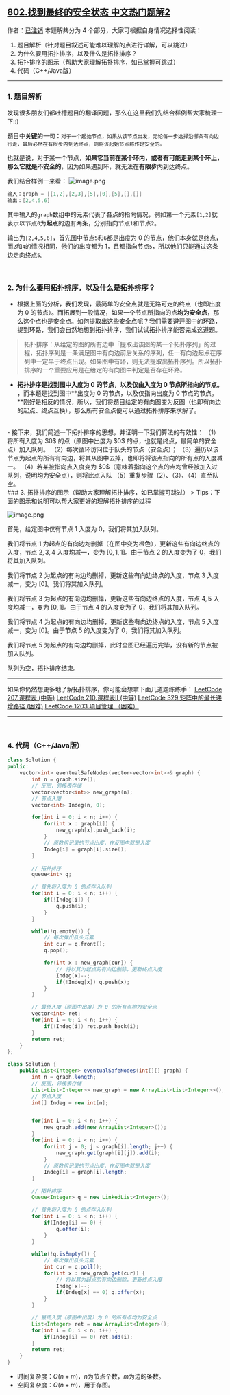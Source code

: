 ## [802.找到最终的安全状态 中文热门题解2](https://leetcode.cn/problems/find-eventual-safe-states/solutions/100000/gtalgorithm-san-ju-hua-jiao-ni-wan-zhuan-xf5o)

作者：[已注销](https://leetcode.cn/u/已注销)
本题解共分为 $4$ 个部分，大家可根据自身情况选择性阅读：
1. 题目解析（针对题目叙述可能难以理解的点进行详解，可以跳过）
2. 为什么要用拓扑排序，以及什么是拓扑排序？
3. 拓扑排序的图示（帮助大家理解拓扑排序，如已掌握可跳过）
4. 代码（C++/Java版）


---

### 1. 题目解析

发现很多朋友们都吐槽题目的翻译问题，那么在这里我们先结合样例帮大家梳理一下::)

题目中**关键**的一句：`对于一个起始节点，如果从该节点出发，无论每一步选择沿哪条有向边行走，最后必然在有限步内到达终点，则将该起始节点称作是安全的。`

也就是说，对于某一个节点，**如果它当前在某个环内，或者有可能走到某个环上，那么它就是不安全的**，因为如果遇到环，就无法在**有限步**内到达终点。

我们结合样例一来看：
![image.png](https://pic.leetcode-cn.com/1628130143-CChgHR-image.png)

```c++
输入：graph = [[1,2],[2,3],[5],[0],[5],[],[]]
输出：[2,4,5,6]
```

其中输入的`graph`数组中的元素代表了各点的指向情况，例如第一个元素`[1,2]`就表示以节点`0`为**起点**的边有两条，分别指向节点`1`和节点`2`。

输出为`[2,4,5,6]`，首先图中节点`5`和`6`都是出度为 $0$ 的节点，他们本身就是终点，而`2`和`4`的情况相同，他们的出度都为 $1$，且都指向节点`5`，所以他们只能通过这条边走向终点`5`。

<br>

### 2. 为什么要用拓扑排序，以及什么是拓扑排序？

- 根据上面的分析，我们发现，最简单的安全点就是无路可走的终点（也即出度为 $0$ 的节点）。而拓展到一般情况，如果一个节点所指向的点**均为安全点**，那么这个点也是安全点。如何提取出这些安全点呢？我们需要避开图中的环路，提到环路，我们会自然地想到拓扑排序，我们试试拓扑排序能否完成这道题。

> 拓扑排序：从给定的图的所有边中「提取出该图的某一个拓扑序列」的过程，拓扑序列是一条满足图中有向边前后关系的序列，任一有向边起点在序列中一定早于终点出现。如果图中有环，则无法提取出拓扑序列。所以拓扑排序的一个重要应用是在给定的有向图中判定是否存在环路。

- **拓扑排序是找到图中入度为 $0$ 的节点，以及仅由入度为 $0$ 节点所指向的节点。** ，而本题是找到图中**出度为 $0$ 的节点，以及仅指向出度为 $0$ 节点的节点。**刚好是相反的情况，所以，我们将题目给定的有向图变为反图（也即有向边的起点、终点互换），那么所有安全点便可以通过拓扑排序来求解了。
<br>
- 接下来，我们简述一下拓扑排序的思想，并证明一下我们算法的有效性：
（1）将所有入度为 $0$ 的点（原图中出度为 $0$ 的点，也就是终点，最简单的安全点）加入队列。
（2）每次循环访问位于队头的节点（安全点）；
（3）遍历以该节点为起点的所有有向边，将其从图中去掉，也即将将该点指向的所有点的入度减一。
（4）若某被指向点入度变为 $0$（意味着指向这个点的点均曾经被加入过队列，说明均为安全点），则将此点入队
（5）重复步骤（2）、（3）、（4）直至队空。


<br>
### 3. 拓扑排序的图示（帮助大家理解拓扑排序，如已掌握可跳过）
> Tips：下面的图示和说明可以帮大家更好的理解拓扑排序的过程

![image.png](https://pic.leetcode-cn.com/1628131413-cBxYNw-image.png)

首先，给定图中仅有节点 $1$ 入度为 $0$，我们将其加入队列。

我们将节点 $1$ 为起点的有向边均删掉（在图中变为橙色），更新这些有向边终点的入度，节点 $2,3,4$ 入度均减一，变为 $[0,1,1]$。由于节点 $2$ 的入度变为了 $0$，我们将其加入队列。

我们将节点 $2$ 为起点的有向边均删掉，更新这些有向边终点的入度，节点 $3$ 入度减一，变为 $[0]$。我们将其加入队列。

我们将节点 $3$ 为起点的有向边均删掉，更新这些有向边终点的入度，节点 $4,5$ 入度均减一，变为 $[0,1]$。由于节点 $4$ 的入度变为了 $0$，我们将其加入队列。

我们将节点 $4$ 为起点的有向边均删掉，更新这些有向边终点的入度，节点 $5$ 入度减一，变为 $[0]$。由于节点 $5$ 的入度变为了 $0$，我们将其加入队列。

我们将节点 $5$ 为起点的有向边均删掉，此时全图已经遍历完毕，没有新的节点被加入队列。

队列为空，拓扑排序结束。

---

如果你仍然想更多地了解拓扑排序，你可能会想拿下面几道题练练手：
[LeetCode 207.课程表 (中等)](https://leetcode-cn.com/problems/course-schedule/)
[LeetCode 210.课程表II (中等)](https://leetcode-cn.com/problems/course-schedule-ii/)
[LeetCode 329.矩阵中的最长递增路径 (困难)](https://leetcode-cn.com/problems/longest-increasing-path-in-a-matrix/)
[LeetCode 1203.项目管理 （困难）](https://leetcode-cn.com/problems/sort-items-by-groups-respecting-dependencies/)

---

<br>

### 4. 代码（C++/Java版）

```C++ []
class Solution {
public:
    vector<int> eventualSafeNodes(vector<vector<int>>& graph) {
        int n = graph.size();
        // 反图，邻接表存储
        vector<vector<int>> new_graph(n);
        // 节点入度
        vector<int> Indeg(n, 0);

        for(int i = 0; i < n; i++) {
            for(int x : graph[i]) {
                new_graph[x].push_back(i);
            }
            // 原数组记录的节点出度，在反图中就是入度
            Indeg[i] = graph[i].size();
        }

        // 拓扑排序
        queue<int> q;

        // 首先将入度为 0 的点存入队列
        for(int i = 0; i < n; i++) {
            if(!Indeg[i]) {
                q.push(i);
            }
        }

        while(!q.empty()) {
            // 每次弹出队头元素
            int cur = q.front();
            q.pop();

            for(int x : new_graph[cur]) {
                // 将以其为起点的有向边删除，更新终点入度
                Indeg[x]--;
                if(!Indeg[x]) q.push(x);
            }
        }

        // 最终入度（原图中出度）为 0 的所有点均为安全点
        vector<int> ret;
        for(int i = 0; i < n; i++) {
            if(!Indeg[i]) ret.push_back(i);
        }
        return ret;
    }
};
```
```Java []
class Solution {
    public List<Integer> eventualSafeNodes(int[][] graph) {
        int n = graph.length;
        // 反图，邻接表存储
        List<List<Integer>> new_graph = new ArrayList<List<Integer>>();
        // 节点入度
        int[] Indeg = new int[n];


        for(int i = 0; i < n; i++) {
            new_graph.add(new ArrayList<Integer>());
        }
        for(int i = 0; i < n; i++) {
            for(int j = 0; j < graph[i].length; j++) {
                new_graph.get(graph[i][j]).add(i);
            }
            // 原数组记录的节点出度，在反图中就是入度
            Indeg[i] = graph[i].length;
        }

        // 拓扑排序
        Queue<Integer> q = new LinkedList<Integer>();

        // 首先将入度为 0 的点存入队列
        for(int i = 0; i < n; i++) {
            if(Indeg[i] == 0) {
                q.offer(i);
            }
        }

        while(!q.isEmpty()) {
            // 每次弹出队头元素
            int cur = q.poll();
            for(int x : new_graph.get(cur)) {
                // 将以其为起点的有向边删除，更新终点入度
                Indeg[x]--;
                if(Indeg[x] == 0) q.offer(x);
            }
        }

        // 最终入度（原图中出度）为 0 的所有点均为安全点
        List<Integer> ret = new ArrayList<Integer>();
        for(int i = 0; i < n; i++) {
            if(Indeg[i] == 0) ret.add(i);
        }
        return ret;
    }
}
```

- 时间复杂度：$O(n+m)$，$n$为节点个数，$m$为边的条数。
- 空间复杂度：$O(n+m)$，用于存图。

